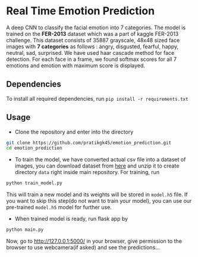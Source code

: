 # Real Time Emotion Prediction
A deep CNN to classify the facial emotion into 7 categories. The model is trained on the **FER-2013** dataset which was a part of kaggle FER-2013 challenge. This dataset consists of 35887 grayscale, 48x48 sized face images with **7 categories** as follows : angry, disgusted, fearful, happy, neutral, sad, surprised. We have used haar cascade method for face detection. For each face in a frame, we found softmax scores for all 7 emotions and emotion with maximum score is displayed.

## Dependencies
To install all required dependencies, run `pip install -r requirements.txt`

## Usage
* Clone the repository and enter into the directory

```bash
git clone https://github.com/pratikgk45/emotion_prediction.git
cd emotion_prediction
```

* To train the model, we have converted actual csv file into a dataset of images, you can download dataset from [here](https://drive.google.com/file/d/1rkC29dRCaq8TZBh0ZRFANHwW3-PeIsrS/view?usp=sharing) and unzip it to create directory `data` right inside main repository. For training, run

```bash
python train_model.py
```
This will train a new model and its weights will be stored in `model.h5` file. If you want to skip this step(do not want to train your model), you can use our pre-trained `model.h5` model for further use.

* When trained model is ready, run flask app by

```bash
python main.py
```
Now, go to http://127.0.0.1:5000/ in your browser, give permission to the browser to use webcamera(if asked) and see the predictions...